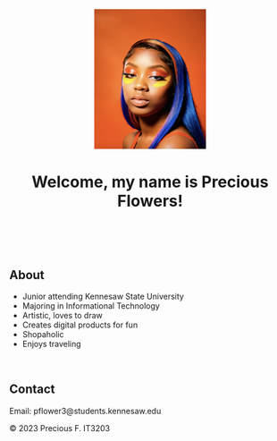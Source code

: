 <html>
<body>
<header>
  <img src="Welcome Pic.jpg"width = 200 height = 250>
  <h1>Welcome, my name is Precious Flowers!</h1>
</header>
    <br><h2><strong>About</strong></h2>
  <ul>
    <li> Junior attending Kennesaw State University</li>
    <li>Majoring in Informational Technology</li>
    <li>Artistic, loves to draw</li>
    <li>Creates digital products for fun</li>
    <li>Shopaholic</li>
    <li>Enjoys traveling</li>
  </ul>
  <br><h2><strong>Contact</strong></h2>
    <p>Email: pflower3@students.kennesaw.edu</p>
  <footer>
    <p> &copy; 2023 Precious F. IT3203</p>
  </footer>
</body>
</html>
